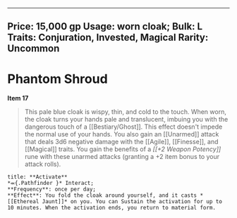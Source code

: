 
---
Price: 15,000 gp
Usage: worn cloak;
Bulk: L
Traits: Conjuration, Invested, Magical
Rarity: Uncommon
---

# Phantom Shroud

**Item 17**

> This pale blue cloak is wispy, thin, and cold to the touch. When worn, the cloak turns your hands pale and translucent, imbuing you with the dangerous touch of a [[Bestiary/Ghost]]. This effect doesn't impede the normal use of your hands. You also gain an [[Unarmed]] attack that deals 3d6 negative damage with the [[Agile]], [[Finesse]], and [[Magical]] traits. You gain the benefits of a *[[+2 Weapon Potency]]* rune with these unarmed attacks (granting a +2 item bonus to your attack rolls).

```ad-embed-ability
title: **Activate**
*⬺{.Pathfinder }* Interact; 
**Frequency**: once per day;
**Effect**: You fold the cloak around yourself, and it casts *[[Ethereal Jaunt]]* on you. You can Sustain the activation for up to 10 minutes. When the activation ends, you return to material form.

```
